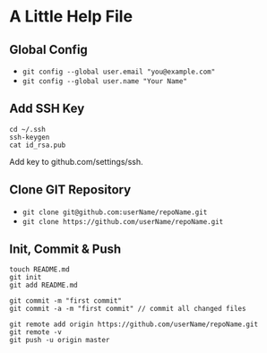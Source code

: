 # A Little Help File

## Global Config

* ```git config --global user.email "you@example.com"```
* ```git config --global user.name "Your Name"```

## Add SSH Key

```
cd ~/.ssh
ssh-keygen
cat id_rsa.pub
```

Add key to github.com/settings/ssh.

## Clone GIT Repository

* ```git clone git@github.com:userName/repoName.git```
* ```git clone https://github.com/userName/repoName.git```

## Init, Commit & Push

```
touch README.md
git init
git add README.md

git commit -m "first commit"
git commit -a -m "first commit" // commit all changed files

git remote add origin https://github.com/userName/repoName.git
git remote -v
git push -u origin master
```
